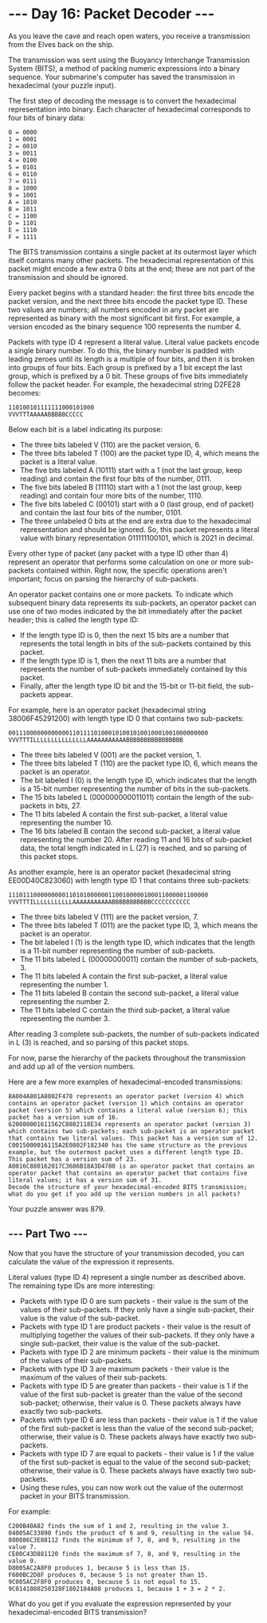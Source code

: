 # --- Day 16: Packet Decoder ---
As you leave the cave and reach open waters, you receive a transmission from the Elves back on the ship.

The transmission was sent using the Buoyancy Interchange Transmission System (BITS), a method of packing numeric expressions into a binary sequence. Your submarine's computer has saved the transmission in hexadecimal (your puzzle input).

The first step of decoding the message is to convert the hexadecimal representation into binary. Each character of hexadecimal corresponds to four bits of binary data:
```
0 = 0000
1 = 0001
2 = 0010
3 = 0011
4 = 0100
5 = 0101
6 = 0110
7 = 0111
8 = 1000
9 = 1001
A = 1010
B = 1011
C = 1100
D = 1101
E = 1110
F = 1111
```
The BITS transmission contains a single packet at its outermost layer which itself contains many other packets. The hexadecimal representation of this packet might encode a few extra 0 bits at the end; these are not part of the transmission and should be ignored.

Every packet begins with a standard header: the first three bits encode the packet version, and the next three bits encode the packet type ID. These two values are numbers; all numbers encoded in any packet are represented as binary with the most significant bit first. For example, a version encoded as the binary sequence 100 represents the number 4.

Packets with type ID 4 represent a literal value. Literal value packets encode a single binary number. To do this, the binary number is padded with leading zeroes until its length is a multiple of four bits, and then it is broken into groups of four bits. Each group is prefixed by a 1 bit except the last group, which is prefixed by a 0 bit. These groups of five bits immediately follow the packet header. For example, the hexadecimal string D2FE28 becomes:
```
110100101111111000101000
VVVTTTAAAAABBBBBCCCCC
```
Below each bit is a label indicating its purpose:

- The three bits labeled V (110) are the packet version, 6.
- The three bits labeled T (100) are the packet type ID, 4, which means the packet is a literal value.
- The five bits labeled A (10111) start with a 1 (not the last group, keep reading) and contain the first four bits of the number, 0111.
- The five bits labeled B (11110) start with a 1 (not the last group, keep reading) and contain four more bits of the number, 1110.
- The five bits labeled C (00101) start with a 0 (last group, end of packet) and contain the last four bits of the number, 0101.
- The three unlabeled 0 bits at the end are extra due to the hexadecimal representation and should be ignored.
So, this packet represents a literal value with binary representation 011111100101, which is 2021 in decimal.

Every other type of packet (any packet with a type ID other than 4) represent an operator that performs some calculation on one or more sub-packets contained within. Right now, the specific operations aren't important; focus on parsing the hierarchy of sub-packets.

An operator packet contains one or more packets. To indicate which subsequent binary data represents its sub-packets, an operator packet can use one of two modes indicated by the bit immediately after the packet header; this is called the length type ID:

- If the length type ID is 0, then the next 15 bits are a number that represents the total length in bits of the sub-packets contained by this packet.
- If the length type ID is 1, then the next 11 bits are a number that represents the number of sub-packets immediately contained by this packet.
- Finally, after the length type ID bit and the 15-bit or 11-bit field, the sub-packets appear.

For example, here is an operator packet (hexadecimal string 38006F45291200) with length type ID 0 that contains two sub-packets:
```
00111000000000000110111101000101001010010001001000000000
VVVTTTILLLLLLLLLLLLLLLAAAAAAAAAAABBBBBBBBBBBBBBBB
```
- The three bits labeled V (001) are the packet version, 1.
- The three bits labeled T (110) are the packet type ID, 6, which means the packet is an operator.
- The bit labeled I (0) is the length type ID, which indicates that the length is a 15-bit number representing the number of bits in the sub-packets.
- The 15 bits labeled L (000000000011011) contain the length of the sub-packets in bits, 27.
- The 11 bits labeled A contain the first sub-packet, a literal value representing the number 10.
- The 16 bits labeled B contain the second sub-packet, a literal value representing the number 20.
After reading 11 and 16 bits of sub-packet data, the total length indicated in L (27) is reached, and so parsing of this packet stops.

As another example, here is an operator packet (hexadecimal string EE00D40C823060) with length type ID 1 that contains three sub-packets:
```
11101110000000001101010000001100100000100011000001100000
VVVTTTILLLLLLLLLLLAAAAAAAAAAABBBBBBBBBBBCCCCCCCCCCC
```
- The three bits labeled V (111) are the packet version, 7.
- The three bits labeled T (011) are the packet type ID, 3, which means the packet is an operator.
- The bit labeled I (1) is the length type ID, which indicates that the length is a 11-bit number representing the number of sub-packets.
- The 11 bits labeled L (00000000011) contain the number of sub-packets, 3.
- The 11 bits labeled A contain the first sub-packet, a literal value representing the number 1.
- The 11 bits labeled B contain the second sub-packet, a literal value representing the number 2.
- The 11 bits labeled C contain the third sub-packet, a literal value representing the number 3.

After reading 3 complete sub-packets, the number of sub-packets indicated in L (3) is reached, and so parsing of this packet stops.

For now, parse the hierarchy of the packets throughout the transmission and add up all of the version numbers.

Here are a few more examples of hexadecimal-encoded transmissions:
```
8A004A801A8002F478 represents an operator packet (version 4) which contains an operator packet (version 1) which contains an operator packet (version 5) which contains a literal value (version 6); this packet has a version sum of 16.
620080001611562C8802118E34 represents an operator packet (version 3) which contains two sub-packets; each sub-packet is an operator packet that contains two literal values. This packet has a version sum of 12.
C0015000016115A2E0802F182340 has the same structure as the previous example, but the outermost packet uses a different length type ID. This packet has a version sum of 23.
A0016C880162017C3686B18A3D4780 is an operator packet that contains an operator packet that contains an operator packet that contains five literal values; it has a version sum of 31.
Decode the structure of your hexadecimal-encoded BITS transmission; what do you get if you add up the version numbers in all packets?
```
Your puzzle answer was 879.

## --- Part Two ---
Now that you have the structure of your transmission decoded, you can calculate the value of the expression it represents.

Literal values (type ID 4) represent a single number as described above. The remaining type IDs are more interesting:

- Packets with type ID 0 are sum packets - their value is the sum of the values of their sub-packets. If they only have a single sub-packet, their value is the value of the sub-packet.
- Packets with type ID 1 are product packets - their value is the result of multiplying together the values of their sub-packets. If they only have a single sub-packet, their value is the value of the sub-packet.
- Packets with type ID 2 are minimum packets - their value is the minimum of the values of their sub-packets.
- Packets with type ID 3 are maximum packets - their value is the maximum of the values of their sub-packets.
- Packets with type ID 5 are greater than packets - their value is 1 if the value of the first sub-packet is greater than the value of the second sub-packet; otherwise, their value is 0. These packets always have exactly two sub-packets.
- Packets with type ID 6 are less than packets - their value is 1 if the value of the first sub-packet is less than the value of the second sub-packet; otherwise, their value is 0. These packets always have exactly two sub-packets.
- Packets with type ID 7 are equal to packets - their value is 1 if the value of the first sub-packet is equal to the value of the second sub-packet; otherwise, their value is 0. These packets always have exactly two sub-packets.
- Using these rules, you can now work out the value of the outermost packet in your BITS transmission.

For example:
```
C200B40A82 finds the sum of 1 and 2, resulting in the value 3.
04005AC33890 finds the product of 6 and 9, resulting in the value 54.
880086C3E88112 finds the minimum of 7, 8, and 9, resulting in the value 7.
CE00C43D881120 finds the maximum of 7, 8, and 9, resulting in the value 9.
D8005AC2A8F0 produces 1, because 5 is less than 15.
F600BC2D8F produces 0, because 5 is not greater than 15.
9C005AC2F8F0 produces 0, because 5 is not equal to 15.
9C0141080250320F1802104A08 produces 1, because 1 + 3 = 2 * 2.
```
What do you get if you evaluate the expression represented by your hexadecimal-encoded BITS transmission?
